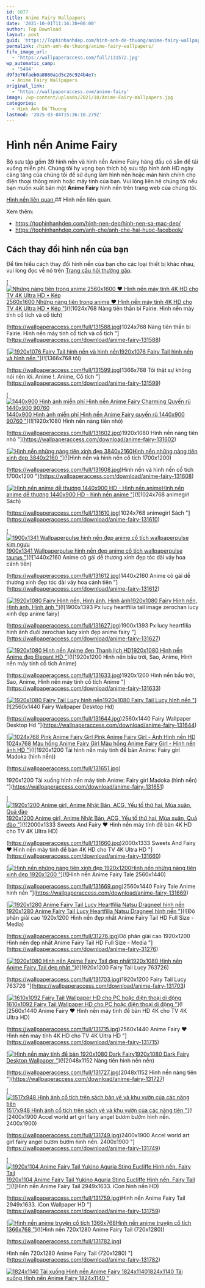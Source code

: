 ```yaml
---
id: 5877
title: Anime Fairy Wallpapers
date: '2021-10-01T11:16:30+00:00'
author: Top Download
layout: post
guid: 'https://Tophinhanhdep.com/hinh-anh-de-thuong/anime-fairy-wallpapers/'
permalink: /hinh-anh-de-thuong/anime-fairy-wallpapers/
fifu_image_url:
  - 'https://wallpaperaccess.com/full/131572.jpg'
wp_automatic_camp:
  - '5494'
d9f3e76faeb0a8080a1d5c26c924b4e7:
  - Anime Fairy Wallpapers
original_link:
  - 'https://wallpaperaccess.com/anime-fairy'
image: /wp-content/uploads/2021/10/Anime-Fairy-Wallpapers.jpg
categories:
  - Hình Ảnh Dễ Thương
lastmod: '2025-03-04T15:36:10.279Z'
---
```

# Hình nền Anime Fairy

Bộ sưu tập gồm 39 hình nền và hình nền Anime Fairy hàng đầu có sẵn để tải xuống miễn phí. Chúng tôi hy vọng bạn thích bộ sưu tập hình ảnh HD ngày càng tăng của chúng tôi để sử dụng làm hình nền hoặc màn hình chính cho điện thoại thông minh hoặc máy tính của bạn. Vui lòng liên hệ chúng tôi nếu bạn muốn xuất bản một **Anime Fairy** hình nền trên trang web của chúng tôi.

[Hình nền liên quan ](#related) ## Hình nền liên quan.

   
 Xem thêm:

   
- <https://tophinhanhdep.com/hinh-nen-dep/hinh-nen-sa-mac-dep/>
- <https://tophinhanhdep.com/anh-che/anh-che-hai-huoc-facebook/>

## Cách thay đổi hình nền của bạn

Để tìm hiểu cách thay đổi hình nền của bạn cho các loại thiết bị khác nhau, vui lòng đọc về nó trên [Trang câu hỏi thường gặp](https://tophinhanhdep.com/faq/).

  
[[![Những nàng tiên trong anime 2560x1600 ❤ Hình nền máy tính 4K HD cho TV 4K Ultra HD • Kép](https://wallpaperaccess.com/full/131572.jpg)2560x1600 Những nàng tiên trong anime ❤ Hình nền máy tính 4K HD cho TV 4K Ultra HD • Kép "](https://wallpaperaccess.com/download/anime-fairy-131572)](![1024x768 Nàng tiên thần bí Fairie.  Hình nền máy tính cổ tích và cổ tích)

(https://wallpaperaccess.com/full/131588.jpg)1024x768 Nàng tiên thần bí Fairie. Hình nền máy tính cổ tích và cổ tích "](https://wallpaperaccess.com/download/anime-fairy-131588)

[[![1920x1076 Fairy Tail hình nền và hình nền](https://wallpaperaccess.com/full/131592.png)1920x1076 Fairy Tail hình nền và hình nền "](https://wallpaperaccess.com/download/anime-fairy-131592)](![1366x768 tôi)

(https://wallpaperaccess.com/full/131599.jpg)1366x768 Tôi thật sự không nói nên lời. Anime !. Anime, Cổ tích "](https://wallpaperaccess.com/download/anime-fairy-131599)

[[![1440x900 Hình ảnh miễn phí Hình nền Anime Fairy Charming Quyến rũ 1440x900 90760](https://wallpaperaccess.com/full/131601.jpg)1440x900 Hình ảnh miễn phí Hình nền Anime Fairy quyến rũ 1440x900 90760 "](https://wallpaperaccess.com/download/anime-fairy-131601)](![1920x1080 Hình nền nàng tiên nhỏ)

(https://wallpaperaccess.com/full/131602.jpg)1920x1080 Hình nền nàng tiên nhỏ "](https://wallpaperaccess.com/download/anime-fairy-131602)

[[![Hình nền những nàng tiên xinh đẹp 3840x2160](https://wallpaperaccess.com/full/131607.jpg)Hình nền những nàng tiên xinh đẹp 3840x2160 "](https://wallpaperaccess.com/download/anime-fairy-131607)](![Hình nền và hình nền cổ tích 1700x1200)

(https://wallpaperaccess.com/full/131608.jpg)Hình nền và hình nền cổ tích 1700x1200 "](https://wallpaperaccess.com/download/anime-fairy-131608)

[[![Hình nền anime dễ thương 1440x900 HD - Hình nền anime](https://wallpaperaccess.com/full/131609.jpg)Hình nền anime dễ thương 1440x900 HD - hình nền anime "](https://wallpaperaccess.com/download/anime-fairy-131609)](![1024x768 animegirl  Sách)

(https://wallpaperaccess.com/full/131610.jpg)1024x768 animegirl Sách "](https://wallpaperaccess.com/download/anime-fairy-131610)

[[![1900x1341 Wallpaperpulse hình nền đẹp anime cổ tích wallpaperpulse kim ngưu](https://wallpaperaccess.com/full/131611.jpg)1900x1341 Wallpaperpulse hình nền đẹp anime cổ tích wallpaperpulse taurus "](https://wallpaperaccess.com/download/anime-fairy-131611)](![1440x2160 Anime cô gái dễ thương xinh đẹp tóc dài váy hoa cánh tiên)

(https://wallpaperaccess.com/full/131612.jpg)1440x2160 Anime cô gái dễ thương xinh đẹp tóc dài váy hoa cánh tiên "](https://wallpaperaccess.com/download/anime-fairy-131612)

[[![1920x1080 Fairy Hình nền, Hình ảnh, Hình ảnh](https://wallpaperaccess.com/full/131614.png)1920x1080 Fairy Hình nền, Hình ảnh, Hình ảnh "](https://wallpaperaccess.com/download/anime-fairy-131614)](![1900x1393 Px lucy heartfilia tail image zerochan lucy xinh đẹp anime fairy)

(https://wallpaperaccess.com/full/131627.jpg)1900x1393 Px lucy heartfilia hình ảnh đuôi zerochan lucy xinh đẹp anime fairy "](https://wallpaperaccess.com/download/anime-fairy-131627)

[[![1920x1080 Hình nền Anime đẹp Thanh lịch HD](https://wallpaperaccess.com/full/131628.jpg)1920x1080 Hình nền Anime đẹp Elegant HD "](https://wallpaperaccess.com/download/anime-fairy-131628)](![1920x1200 Hình nền bầu trời, Sao, Anime, Hình nền máy tính cổ tích Anime)

(https://wallpaperaccess.com/full/131633.jpg)1920x1200 Hình nền bầu trời, Sao, Anime, Hình nền máy tính cổ tích Anime "](https://wallpaperaccess.com/download/anime-fairy-131633)

[[![1920x1080 Fairy Tail Lucy hình nền](https://wallpaperaccess.com/full/99728.jpg)1920x1080 Fairy Tail Lucy hình nền "](https://wallpaperaccess.com/download/anime-fairy-99728)](![2560x1440 Fairy Wallpaper Desktop Hd)

(https://wallpaperaccess.com/full/131644.jpg)2560x1440 Fairy Wallpaper Desktop Hd "](https://wallpaperaccess.com/download/anime-fairy-131644)

[[![1024x768 Pink Anime Fairy Girl Pink Anime Fairy Girl - Ảnh Hình nền HD](https://wallpaperaccess.com/full/131647.jpg)1024x768 Màu hồng Anime Fairy Girl Màu hồng Anime Fairy Girl - Hình nền ảnh HD "](https://wallpaperaccess.com/download/anime-fairy-131647)](![1920x1200 Tải hình nền máy tính để bàn Anime: Fairy girl Madoka (hình nền))

(https://wallpaperaccess.com/full/131651.jpg)

1920x1200 Tải xuống hình nền máy tính Anime: Fairy girl Madoka (hình nền) "](https://wallpaperaccess.com/download/anime-fairy-131651)

[[![1920x1200 Anime girl, Anime Nhật Bản, ACG, Yếu tố thứ hai, Mùa xuân, Quả đào](https://wallpaperaccess.com/full/131658.jpg)1920x1200 Anime girl, Anime Nhật Bản, ACG, Yếu tố thứ hai, Mùa xuân, Quả đào "](https://wallpaperaccess.com/download/anime-fairy-131658)](![2000x1333 Sweets And Fairy ❤ Hình nền máy tính để bàn 4K HD cho TV 4K Ultra HD)

(https://wallpaperaccess.com/full/131660.jpg)2000x1333 Sweets And Fairy ❤ Hình nền máy tính để bàn 4K HD cho TV 4K Ultra HD "](https://wallpaperaccess.com/download/anime-fairy-131660)

[[![Hình nền những nàng tiên xinh đẹp 1920x1200](https://wallpaperaccess.com/full/131666.jpg)Hình nền những nàng tiên xinh đẹp 1920x1200 "](https://wallpaperaccess.com/download/anime-fairy-131666)](![Hình nền Anime Fairy Tale 2560x1440)

(https://wallpaperaccess.com/full/131669.png)2560x1440 Fairy Tale Anime hình nền "](https://wallpaperaccess.com/download/anime-fairy-131669)

[[![1920x1280 Anime Fairy Tail Lucy Heartfilia Natsu Dragneel hình nền](https://wallpaperaccess.com/full/99702.png)1920x1280 Anime Fairy Tail Lucy Heartfilia Natsu Dragneel hình nền "](https://wallpaperaccess.com/download/anime-fairy-99702)](![Độ phân giải cao 1920x1200 Hình nền đẹp nhất Anime Fairy Tail HD Full Size - Media)

(https://wallpaperaccess.com/full/31276.jpg)Độ phân giải cao 1920x1200 Hình nền đẹp nhất Anime Fairy Tail HD Full Size - Media "](https://wallpaperaccess.com/download/anime-fairy-31276)

[[![1920x1080 Hình nền Anime Fairy Tail đẹp nhất](https://wallpaperaccess.com/full/131698.jpg)1920x1080 Hình nền Anime Fairy Tail đẹp nhất "](https://wallpaperaccess.com/download/anime-fairy-131698)](![1920x1200 Fairy Tail Lucy 763726)

(https://wallpaperaccess.com/full/131703.jpg)1920x1200 Fairy Tail Lucy 763726 "](https://wallpaperaccess.com/download/anime-fairy-131703)

[[![1610x1092 Fairy Tail Wallpaper HD cho PC hoặc điện thoại di động](https://wallpaperaccess.com/full/131709.jpg)1610x1092 Fairy Tail Wallpaper HD cho PC hoặc điện thoại di động "](https://wallpaperaccess.com/download/anime-fairy-131709)](![2560x1440 Anime Fairy ❤ Hình nền máy tính để bàn HD 4K cho TV 4K Ultra HD)

(https://wallpaperaccess.com/full/131715.jpg)2560x1440 Anime Fairy ❤ Hình nền máy tính 4K HD cho TV 4K Ultra HD "](https://wallpaperaccess.com/download/anime-fairy-131715)

[[![Hình nền máy tính để bàn 1920x1080 Dark Fairy](https://wallpaperaccess.com/full/131718.jpg)1920x1080 Dark Fairy Desktop Wallpaper "](https://wallpaperaccess.com/download/anime-fairy-131718)](![2048x1152 Nàng tiên hình nền nền)

(https://wallpaperaccess.com/full/131727.jpg)2048x1152 Hình nền nàng tiên "](https://wallpaperaccess.com/download/anime-fairy-131727)

[[![1517x948 Hình ảnh cổ tích trên sách bản vẽ và khu vườn của các nàng tiên](https://wallpaperaccess.com/full/131729.jpg)1517x948 Hình ảnh cổ tích trên sách vẽ và khu vườn của các nàng tiên "](https://wallpaperaccess.com/download/anime-fairy-131729)](![2400x1900 Accel world art girl fairy angel bươm bướm hình nền.  2400x1900)

(https://wallpaperaccess.com/full/131749.jpg)2400x1900 Accel world art girl fairy angel bươm bướm hình nền. 2400x1900 "](https://wallpaperaccess.com/download/anime-fairy-131749)

[[![1920x1104 Anime Fairy Tail Yukino Aguria Sting Eucliffe Hình nền.  Fairy Tail](https://wallpaperaccess.com/full/131755.png)1920x1104 Anime Fairy Tail Yukino Aguria Sting Eucliffe Hình nền. Fairy Tail "](https://wallpaperaccess.com/download/anime-fairy-131755)](![Hình nền Anime Fairy Tail 2949x1633.  iCon hình nền HD)

(https://wallpaperaccess.com/full/131759.jpg)Hình nền Anime Fairy Tail 2949x1633. iCon Wallpaper HD "](https://wallpaperaccess.com/download/anime-fairy-131759)

[[![Hình nền anime truyện cổ tích 1366x768](https://wallpaperaccess.com/full/131768.jpg)Hình nền anime truyện cổ tích 1366x768 "](https://wallpaperaccess.com/download/anime-fairy-131768)](![Hình nền 720x1280 Anime Fairy Tail (720x1280))

(https://wallpaperaccess.com/full/131782.jpg)

Hình nền 720x1280 Anime Fairy Tail (720x1280) "](https://wallpaperaccess.com/download/anime-fairy-131782)

[![1824x1140 Tải xuống Hình nền Anime Fairy 1824x1140](https://wallpaperaccess.com/full/131783.jpg)1824x1140 Tải xuống Hình nền Anime Fairy 1824x1140 "](https://wallpaperaccess.com/download/anime-fairy-131783)
